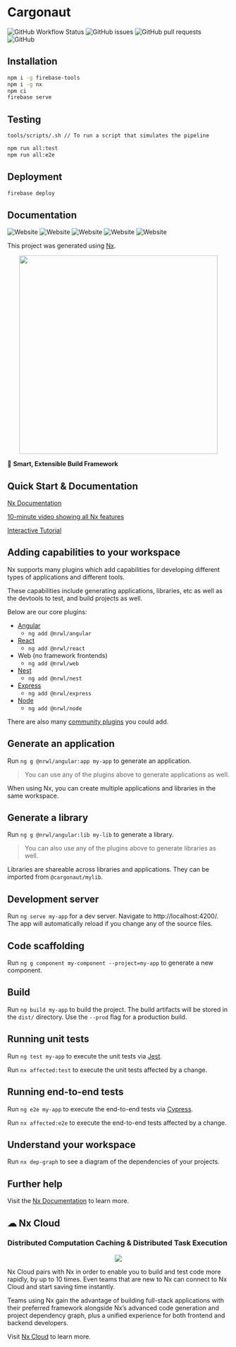 # Cargonaut

![GitHub Workflow Status](https://img.shields.io/github/workflow/status/clemenscodes/cargonaut/Cargonaut?style=plastic)  ![GitHub issues](https://img.shields.io/github/issues-raw/clemenscodes/cargonaut)  ![GitHub pull requests](https://img.shields.io/github/issues-pr-raw/clemenscodes/cargonaut) ![GitHub](https://img.shields.io/github/license/clemenscodes/cargonaut)

## Installation

```bash
npm i -g firebase-tools
npm i -g nx
npm ci
firebase serve
```

## Testing

```bash
tools/scripts/.sh // To run a script that simulates the pipeline

npm run all:test
npm run all:e2e
```

## Deployment

```bash
firebase deploy
```

## Documentation

![Website](https://img.shields.io/website?color=dark&down_color=red&down_message=https%3A%2F%2Fcargonaut.web.app%2F&label=Homepage&up_color=green&up_message=https%3A%2F%2Fcargonaut.web.app%2F&url=https%3A%2F%2Fcargonaut.web.app%2F)
![Website](https://img.shields.io/website?color=dark&down_color=red&down_message=https%3A%2F%2Feurope-west1-cargonaut.cloudfunctions.net%2Fapi&label=API&up_color=green&up_message=https%3A%2F%2Feurope-west1-cargonaut.cloudfunctions.net%2Fapi&url=https%3A%2F%2Feurope-west1-cargonaut.cloudfunctions.net%2Fapi)
![Website](https://img.shields.io/website?color=dark&down_color=red&down_message=https%3A%2F%2Feurope-west1-cargonaut.cloudfunctions.net%2Fapi%2Fdocs%2Fcargonaut%2F&label=Frontend%20Documentation&up_color=green&up_message=https%3A%2F%2Feurope-west1-cargonaut.cloudfunctions.net%2Fapi%2Fdocs%2Fcargonaut%2F&url=https%3A%2F%2Feurope-west1-cargonaut.cloudfunctions.net%2Fapi%2Fdocs%2Fcargonaut%2F)
![Website](https://img.shields.io/website?color=dark&down_color=red&down_message=https%3A%2F%2Feurope-west1-cargonaut.cloudfunctions.net%2Fapi%2Fdocs%2Fapi%2F&label=API%20Documentation&up_color=green&up_message=https%3A%2F%2Feurope-west1-cargonaut.cloudfunctions.net%2Fapi%2Fdocs%2Fapi%2F&url=https%3A%2F%2Feurope-west1-cargonaut.cloudfunctions.net%2Fapi%2Fdocs%2Fapi%2F)
![Website](https://img.shields.io/website?color=dark&down_color=red&down_message=https%3A%2F%2Feurope-west1-cargonaut.cloudfunctions.net%2Fapi%2Fdocs%2Fswagger%2F&label=Swagger%20API&up_color=green&up_message=https%3A%2F%2Feurope-west1-cargonaut.cloudfunctions.net%2Fapi%2Fdocs%2Fswagger%2F&url=https%3A%2F%2Feurope-west1-cargonaut.cloudfunctions.net%2Fapi%2Fdocs%2Fswagger%2F)

This project was generated using [Nx](https://nx.dev).

<p style="text-align: center;"><img src="https://raw.githubusercontent.com/nrwl/nx/master/images/nx-logo.png" width="450"></p>

🔎 **Smart, Extensible Build Framework**

## Quick Start & Documentation

[Nx Documentation](https://nx.dev/angular)

[10-minute video showing all Nx features](https://nx.dev/getting-started/intro)

[Interactive Tutorial](https://nx.dev/tutorial/01-create-application)

## Adding capabilities to your workspace

Nx supports many plugins which add capabilities for developing different types of applications and different tools.

These capabilities include generating applications, libraries, etc as well as the devtools to test, and build projects as well.

Below are our core plugins:

- [Angular](https://angular.io)
  - `ng add @nrwl/angular`
- [React](https://reactjs.org)
  - `ng add @nrwl/react`
- Web (no framework frontends)
  - `ng add @nrwl/web`
- [Nest](https://nestjs.com)
  - `ng add @nrwl/nest`
- [Express](https://expressjs.com)
  - `ng add @nrwl/express`
- [Node](https://nodejs.org)
  - `ng add @nrwl/node`

There are also many [community plugins](https://nx.dev/community) you could add.

## Generate an application

Run `ng g @nrwl/angular:app my-app` to generate an application.

> You can use any of the plugins above to generate applications as well.

When using Nx, you can create multiple applications and libraries in the same workspace.

## Generate a library

Run `ng g @nrwl/angular:lib my-lib` to generate a library.

> You can also use any of the plugins above to generate libraries as well.

Libraries are shareable across libraries and applications. They can be imported from `@cargonaut/mylib`.

## Development server

Run `ng serve my-app` for a dev server. Navigate to http://localhost:4200/. The app will automatically reload if you change any of the source files.

## Code scaffolding

Run `ng g component my-component --project=my-app` to generate a new component.

## Build

Run `ng build my-app` to build the project. The build artifacts will be stored in the `dist/` directory. Use the `--prod` flag for a production build.

## Running unit tests

Run `ng test my-app` to execute the unit tests via [Jest](https://jestjs.io).

Run `nx affected:test` to execute the unit tests affected by a change.

## Running end-to-end tests

Run `ng e2e my-app` to execute the end-to-end tests via [Cypress](https://www.cypress.io).

Run `nx affected:e2e` to execute the end-to-end tests affected by a change.

## Understand your workspace

Run `nx dep-graph` to see a diagram of the dependencies of your projects.

## Further help

Visit the [Nx Documentation](https://nx.dev/angular) to learn more.






## ☁ Nx Cloud

### Distributed Computation Caching & Distributed Task Execution

<p style="text-align: center;"><img src="https://raw.githubusercontent.com/nrwl/nx/master/images/nx-cloud-card.png"></p>

Nx Cloud pairs with Nx in order to enable you to build and test code more rapidly, by up to 10 times. Even teams that are new to Nx can connect to Nx Cloud and start saving time instantly.

Teams using Nx gain the advantage of building full-stack applications with their preferred framework alongside Nx’s advanced code generation and project dependency graph, plus a unified experience for both frontend and backend developers.

Visit [Nx Cloud](https://nx.app/) to learn more.
